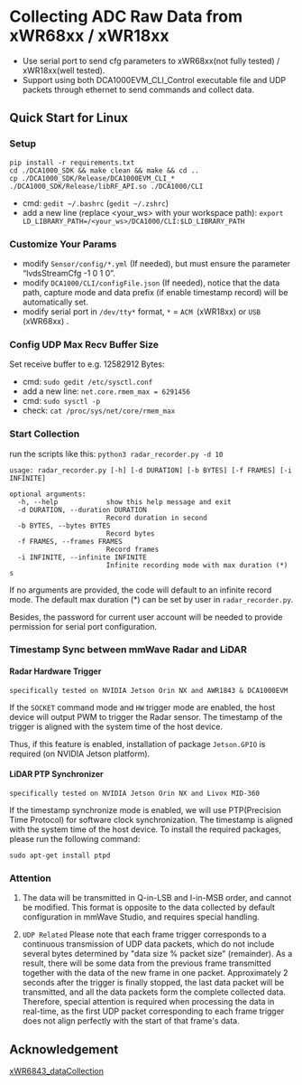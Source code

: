 # Collecting ADC Raw Data from xWR68xx / xWR18xx

  - Use serial port to send cfg parameters to xWR68xx(not fully tested) / xWR18xx(well tested).
  - Support using both DCA1000EVM_CLI_Control executable file and UDP packets through ethernet to send commands and collect data.

## Quick Start for Linux

### Setup

```
pip install -r requirements.txt
cd ./DCA1000_SDK && make clean && make && cd ..
cp ./DCA1000_SDK/Release/DCA1000EVM_CLI_* ./DCA1000_SDK/Release/libRF_API.so ./DCA1000/CLI
```

- cmd: ```gedit ~/.bashrc``` (```gedit ~/.zshrc```)
- add a new line (replace <your_ws> with your workspace path): ```export LD_LIBRARY_PATH=/<your_ws>/DCA1000/CLI:$LD_LIBRARY_PATH```

### Customize Your Params

- modify ```Sensor/config/*.yml``` (If needed), but must ensure the parameter “lvdsStreamCfg -1 0 1 0”.
- modify ```DCA1000/CLI/configFile.json``` (If needed), notice that the data path, capture mode and data prefix (if enable timestamp record) will be automatically set.
- modify serial port in ```/dev/tty*``` format, ```*``` = ```ACM ```(xWR18xx) or ```USB``` (xWR68xx) .

### Config UDP Max Recv Buffer Size

Set receive buffer to e.g. 12582912 Bytes:

- cmd: ```sudo gedit /etc/sysctl.conf```
- add a new line: ```net.core.rmem_max = 6291456```
- cmd: ```sudo sysctl -p```
- check: ```cat /proc/sys/net/core/rmem_max```

### Start Collection

run the scripts like this: ```python3 radar_recorder.py -d 10```

```
usage: radar_recorder.py [-h] [-d DURATION] [-b BYTES] [-f FRAMES] [-i INFINITE]

optional arguments:
  -h, --help            show this help message and exit
  -d DURATION, --duration DURATION
                        Record duration in second
  -b BYTES, --bytes BYTES
                        Record bytes
  -f FRAMES, --frames FRAMES
                        Record frames
  -i INFINITE, --infinite INFINITE
                        Infinite recording mode with max duration (*) s
```
If no arguments are provided, the code will default to an infinite record mode. The default max duration (*) can be set by user in ```radar_recorder.py```.

Besides, the password for current user account will be needed to provide permission for serial port configuration.

### Timestamp Sync between mmWave Radar and LiDAR

#### Radar Hardware Trigger

```specifically tested on NVIDIA Jetson Orin NX and AWR1843 & DCA1000EVM```

If the ```SOCKET``` command mode and ```HW``` trigger mode are enabled, the  host device  will output PWM to trigger the Radar sensor. The timestamp of the trigger is aligned with the system time of the host device.

Thus, if this feature is enabled, installation of package ```Jetson.GPIO``` is required (on NVIDIA Jetson platform).

#### LiDAR PTP Synchronizer 

```specifically tested on NVIDIA Jetson Orin NX and Livox MID-360```

If the timestamp synchronize mode is enabled, we will use PTP(Precision Time Protocol) for software clock synchronization. The timestamp is aligned with the system time of the host device. To install the required packages, please run the following command:

```
sudo apt-get install ptpd
```

### Attention

1. The data will be transmitted in Q-in-LSB and I-in-MSB order, and cannot be modified. This format is opposite to the data collected by default configuration in mmWave Studio, and requires special handling.

2. ```UDP Related```  Please note that each frame trigger corresponds to a continuous transmission of UDP data packets, which do not include several bytes determined by "data size % packet size" (remainder). As a result, there will be some data from the previous frame transmitted together with the data of the new frame in one packet. Approximately 2 seconds after the trigger is finally stopped, the last data packet will be transmitted, and all the data packets form the complete collected data. Therefore, special attention is required when processing the data in real-time, as the first UDP packet corresponding to each frame trigger does not align perfectly with the start of that frame's data.

## Acknowledgement

[xWR6843_dataCollection](https://github.com/fanl0228/xWR6843_dataCollection)
